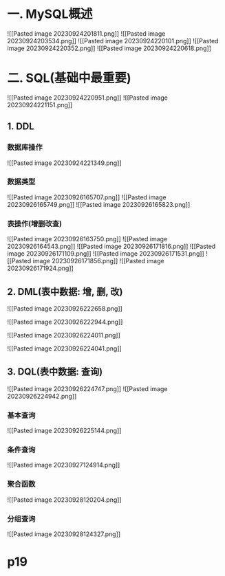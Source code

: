 # 一. MySQL概述
![[Pasted image 20230924201811.png]]
![[Pasted image 20230924203534.png]]
![[Pasted image 20230924220101.png]]
![[Pasted image 20230924220352.png]]
![[Pasted image 20230924220618.png]]

# 二. SQL(基础中最重要)

![[Pasted image 20230924220951.png]]
![[Pasted image 20230924221151.png]]
## 1. DDL
### 数据库操作
![[Pasted image 20230924221349.png]]

### 数据类型
![[Pasted image 20230926165707.png]]
![[Pasted image 20230926165749.png]]
![[Pasted image 20230926165823.png]]
### 表操作(增删改查)
![[Pasted image 20230926163750.png]]
![[Pasted image 20230926164543.png]]
![[Pasted image 20230926171816.png]]
![[Pasted image 20230926171109.png]]
![[Pasted image 20230926171531.png]]
![[Pasted image 20230926171856.png]]
![[Pasted image 20230926171924.png]]
## 2. DML(表中数据: 增, 删, 改)
![[Pasted image 20230926222658.png]]

![[Pasted image 20230926222944.png]]

![[Pasted image 20230926224011.png]]

![[Pasted image 20230926224041.png]]

## 3. DQL(表中数据: 查询)
![[Pasted image 20230926224747.png]]
![[Pasted image 20230926224942.png]]
### 基本查询
![[Pasted image 20230926225144.png]]
### 条件查询
![[Pasted image 20230927124914.png]]
### 聚合函数
 ![[Pasted image 20230928120204.png]]
### 分组查询
![[Pasted image 20230928124327.png]]

# p19

